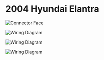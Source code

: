 # 2004 Hyundai Elantra

![Connector Face](OEM-Docs/TE/Connector_121_pinout.jpg)

![Wiring Diagram](Images/2004_elantra_ecu_1.png)

![Wiring Diagram](Images/2004_elantra_ecu_2.png)

![Wiring Diagram](Images/2004_elantra_ecu_3.png)
